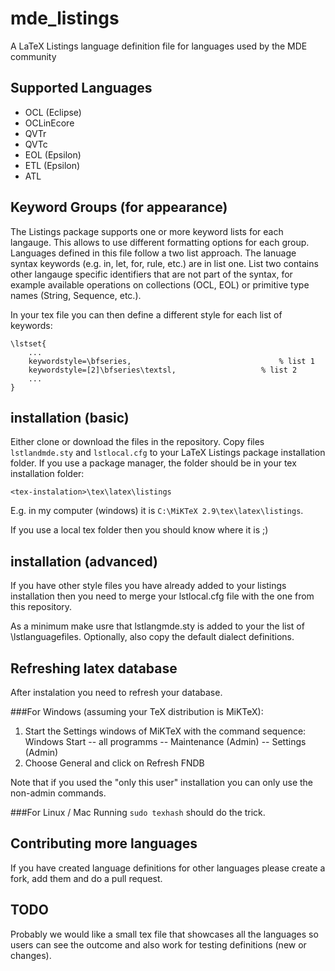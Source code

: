 # mde_listings
A LaTeX Listings language definition file for languages used by the MDE community

## Supported Languages

- OCL (Eclipse)
- OCLinEcore
- QVTr
- QVTc
- EOL (Epsilon)
- ETL (Epsilon)
- ATL

## Keyword Groups (for appearance)
The Listings package supports one or more keyword lists for each langauge. This allows to use different formatting options for each group. Languages defined in this file follow a two list approach. The lanuage syntax keywords (e.g. in, let, for, rule, etc.) are in list one. List two contains other langauge specific identifiers that are not part of the syntax, for example available operations on collections (OCL, EOL) or primitive type names (String, Sequence, etc.).

In your tex file you can then define a different style for each list of keywords:
```
\lstset{
    ...
    keywordstyle=\bfseries,						            % list 1
    keywordstyle=[2]\bfseries\textsl,			        % list 2
    ...
}
```

## installation (basic)
Either clone or download the files in the repository.
Copy files `lstlandmde.sty` and `lstlocal.cfg` to your LaTeX Listings package installation folder. If you use a package manager,
the folder should be in your tex installation folder:
```
<tex-instalation>\tex\latex\listings
```
E.g. in my computer (windows) it is `C:\MiKTeX 2.9\tex\latex\listings`.

If you use a local tex folder then you should know where it is ;)

## installation (advanced)
If you have other style files you have already added to your listings installation then you need
to merge your lstlocal.cfg file with the one from this repository.

As a minimum make usre that lstlangmde.sty is added to your the list of \lstlanguagefiles.
Optionally, also copy the default dialect definitions.

## Refreshing latex database
After instalation you need to refresh your database.

###For Windows (assuming your TeX distribution is MiKTeX):

1. Start the Settings windows of MiKTeX with the command sequence: Windows Start -- all programms -- Maintenance (Admin) -- Settings (Admin)
2. Choose General and click on Refresh FNDB

Note that if you used the "only this user" installation you can only use the non-admin commands.

###For Linux / Mac
Running `sudo texhash` should do the trick.

## Contributing more languages
If you have created language definitions for other languages please create a fork, add them and do a pull request.

## TODO
Probably we would like a small tex file that showcases all the languages so users can see the outcome and also work for testing definitions (new or changes).
